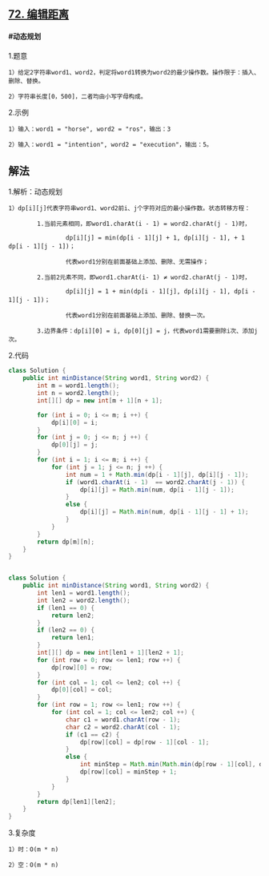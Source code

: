 ## [72. 编辑距离](https://leetcode.cn/problems/edit-distance/)

#### #动态规划
1.题意

    1）给定2字符串word1、word2，判定将word1转换为word2的最少操作数。操作限于：插入、删除、替换。

    2）字符串长度[0，500]，二者均由小写字母构成。

2.示例

    1）输入：word1 = "horse", word2 = "ros"，输出：3

    2）输入：word1 = "intention", word2 = "execution"，输出：5。
## 解法
1.解析：动态规划

    1）dp[i][j]代表字符串word1、word2前i、j个字符对应的最小操作数。状态转移方程：

            1.当前元素相同，即word1.charAt(i - 1) = word2.charAt(j - 1)时，

                    dp[i][j] = min(dp[i - 1][j] + 1, dp[i][j - 1], + 1 dp[i - 1][j - 1])；

                    代表word1分别在前面基础上添加、删除、无需操作；

            2.当前2元素不同，即word1.charAt(i- 1) ≠ word2.charAt(j - 1)时，

                    dp[i][j] = 1 + min(dp[i - 1][j], dp[i][j - 1], dp[i - 1][j - 1])；

                    代表word1分别在前面基础上添加、删除、替换一次。

            3.边界条件：dp[i][0] = i, dp[0][j] = j，代表word1需要删除i次、添加j次。

2.代码
```java
class Solution {
    public int minDistance(String word1, String word2) {
        int m = word1.length();
        int n = word2.length();
        int[][] dp = new int[m + 1][n + 1];

        for (int i = 0; i <= m; i ++) {
            dp[i][0] = i;
        }
        for (int j = 0; j <= n; j ++) {
            dp[0][j] = j;
        }
        for (int i = 1; i <= m; i ++) {
            for (int j = 1; j <= n; j ++) {
                int num = 1 + Math.min(dp[i - 1][j], dp[i][j - 1]);
                if (word1.charAt(i - 1)  == word2.charAt(j - 1)) {
                    dp[i][j] = Math.min(num, dp[i - 1][j - 1]);
                } 
                else {
                    dp[i][j] = Math.min(num, dp[i - 1][j - 1] + 1);
                }
            }
        }
        return dp[m][n];
    }
}
```
```java

class Solution {
    public int minDistance(String word1, String word2) {
        int len1 = word1.length();
        int len2 = word2.length();
        if (len1 == 0) {
            return len2;
        }
        if (len2 == 0) {
            return len1;
        }
        int[][] dp = new int[len1 + 1][len2 + 1];
        for (int row = 0; row <= len1; row ++) {
            dp[row][0] = row;
        }
        for (int col = 1; col <= len2; col ++) {
            dp[0][col] = col;
        }
        for (int row = 1; row <= len1; row ++) {
            for (int col = 1; col <= len2; col ++) {
                char c1 = word1.charAt(row - 1);
                char c2 = word2.charAt(col - 1);
                if (c1 == c2) {
                    dp[row][col] = dp[row - 1][col - 1];
                }
                else {
                    int minStep = Math.min(Math.min(dp[row - 1][col], dp[row][col - 1]), dp[row - 1][col - 1]);
                    dp[row][col] = minStep + 1;
                }
            }
        }
        return dp[len1][len2];
    }
}
```
3.复杂度

    1）时：O(m * n)

    2）空：O(m * n)
